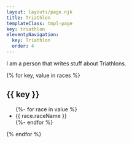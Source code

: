 ```yaml
---
layout: layouts/page.njk
title: Triathlon
templateClass: tmpl-page
key: triathlon
eleventyNavigation:
  key: Triathlon
  order: 4
---
```


I am a person that writes stuff about Triathlons.

{% for key, value in races %}
<h2>{{ key }}</h2>
<ul>
{%- for race in value %}
  <li>{{ race.raceName }}</li>
{%- endfor %}
</ul>
{% endfor %}


